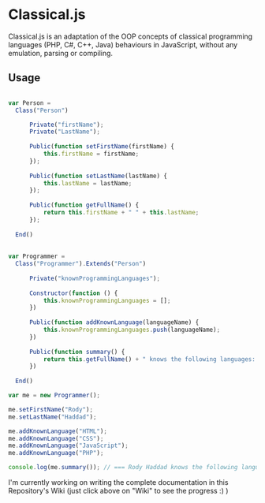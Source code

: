 # Classical.js


Classical.js is an adaptation of the OOP concepts of classical programming languages (PHP, C#, C++, Java) behaviours in JavaScript, without any emulation, parsing or compiling.

## Usage
  ```javascript
  
var Person = 
    Class("Person")

        Private("firstName");
        Private("LastName");
        
        Public(function setFirstName(firstName) {
            this.firstName = firstName;
        });
        
        Public(function setLastName(lastName) {
            this.lastName = lastName;
        });
        
        Public(function getFullName() {
            return this.firstName + " " + this.lastName;
        });
    
    End()
    
    
var Programmer = 
    Class("Programmer").Extends("Person")
    
        Private("knownProgrammingLanguages");
        
        Constructor(function () {
            this.knownProgrammingLanguages = [];
        })
        
        Public(function addKnownLanguage(languageName) {
            this.knownProgrammingLanguages.push(languageName);
        })
        
        Public(function summary() {
            return this.getFullName() + " knows the following languages: " + this.knownProgrammingLanguages.join(", ");
        })
    
    End()

  var me = new Programmer();
  
  me.setFirstName("Rody");
  me.setLastName("Haddad");
  
  me.addKnownLanguage("HTML");
  me.addKnownLanguage("CSS");
  me.addKnownLanguage("JavaScript");
  me.addKnownLanguage("PHP");
  
  console.log(me.summary()); // === Rody Haddad knows the following languages: HTML, CSS, JavaScript, PHP 
  ```

I'm currently working on writing the complete documentation in this Repository's Wiki (just click above on "Wiki" to see the progress :) )